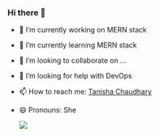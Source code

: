 ### Hi there 👋

- 🔭 I’m currently working on MERN stack
- 🌱 I’m currently learning MERN stack
- 👯 I’m looking to collaborate on ...
- 🤔 I’m looking for help with DevOps
- 📫 How to reach me: <a href="tanishha.netlify.app" target="_blank">Tanisha Chaudhary</a>
- 😄 Pronouns: She


  <img align="center" src="https://github-readme-stats.vercel.app/api?username=tanishha&show_icons=true&theme=dracula&count_private=true" />

